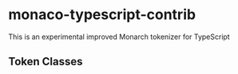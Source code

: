 # monaco-typescript-contrib

This is an experimental improved Monarch tokenizer for TypeScript

## Token Classes

